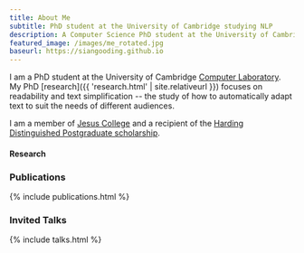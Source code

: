 ```yaml
---
title: About Me
subtitle: PhD student at the University of Cambridge studying NLP
description: A Computer Science PhD student at the University of Cambridge
featured_image: /images/me_rotated.jpg
baseurl: https://siangooding.github.io
---
```


I am a PhD student at the University of Cambridge <a href="https://www.cl.cam.ac.uk">Computer Laboratory</a>. My PhD [research]({{ 'research.html' | site.relativeurl }}) focuses on readability and text simplification -- the study of how to automatically adapt text to suit the needs of different audiences. 

I am a member of <a href="https://www.jesus.cam.ac.uk"> Jesus College</a> and a recipient of the <a href ="https://www.caths.cam.ac.uk/harding">Harding Distinguished Postgraduate scholarship</a>. 

#### Research

### Publications


{% include publications.html %}

### Invited Talks

{% include talks.html %}



